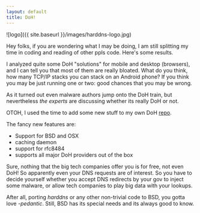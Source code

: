 ```yaml
---
layout: default
title: DoH!
---
```



![logo]({{ site.baseurl }}/images/harddns-logo.jpg)


Hey folks, if you are wondering what I may be doing, I am still
splitting my time in coding and reading of other ppls code. Here's
some results.

I analyzed quite some DoH "solutions" for mobile and desktop (browsers),
and I can tell you that most of them are really bloated. What do you think,
how many TCP/IP stacks you can stack on an Android phone? If you think
you may be just running one or two: good chances that you may be wrong.

As it turned out even malware authors jump onto the DoH train, but
nevertheless *the experts* are discussing whether its really DoH or not.

OTOH, I used the time to add some new stuff to my own DoH [repo](https://github.com/stealth/harddns).

The fancy new features are:

 * Support for BSD and OSX
 * caching daemon
 * support for rfc8484
 * supports all major DoH providers out of the box

Sure, nothing that the big tech companies offer you is for free, not
even DoH! So apparently even your DNS requests are of interest. So you
have to decide yourself whether you accept DNS redirects by your gov
to inject some malware, or allow tech companies to play big data
with your lookups.

After all, porting *harddns* or any other non-trivial code to BSD,
you gotta love *-pedantic*. Still, BSD has its special needs and
its always good to know.

